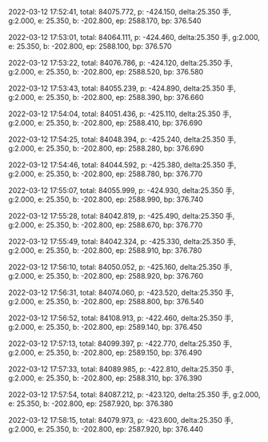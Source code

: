 2022-03-12 17:52:41, total: 84075.772, p: -424.150, delta:25.350 手, g:2.000, e: 25.350, b: -202.800, ep: 2588.170, bp: 376.540

2022-03-12 17:53:01, total: 84064.111, p: -424.460, delta:25.350 手, g:2.000, e: 25.350, b: -202.800, ep: 2588.100, bp: 376.570

2022-03-12 17:53:22, total: 84076.786, p: -424.120, delta:25.350 手, g:2.000, e: 25.350, b: -202.800, ep: 2588.520, bp: 376.580

2022-03-12 17:53:43, total: 84055.239, p: -424.890, delta:25.350 手, g:2.000, e: 25.350, b: -202.800, ep: 2588.390, bp: 376.660

2022-03-12 17:54:04, total: 84051.436, p: -425.110, delta:25.350 手, g:2.000, e: 25.350, b: -202.800, ep: 2588.410, bp: 376.690

2022-03-12 17:54:25, total: 84048.394, p: -425.240, delta:25.350 手, g:2.000, e: 25.350, b: -202.800, ep: 2588.280, bp: 376.690

2022-03-12 17:54:46, total: 84044.592, p: -425.380, delta:25.350 手, g:2.000, e: 25.350, b: -202.800, ep: 2588.780, bp: 376.770

2022-03-12 17:55:07, total: 84055.999, p: -424.930, delta:25.350 手, g:2.000, e: 25.350, b: -202.800, ep: 2588.990, bp: 376.740

2022-03-12 17:55:28, total: 84042.819, p: -425.490, delta:25.350 手, g:2.000, e: 25.350, b: -202.800, ep: 2588.670, bp: 376.770

2022-03-12 17:55:49, total: 84042.324, p: -425.330, delta:25.350 手, g:2.000, e: 25.350, b: -202.800, ep: 2588.910, bp: 376.780

2022-03-12 17:56:10, total: 84050.052, p: -425.160, delta:25.350 手, g:2.000, e: 25.350, b: -202.800, ep: 2588.920, bp: 376.760

2022-03-12 17:56:31, total: 84074.060, p: -423.520, delta:25.350 手, g:2.000, e: 25.350, b: -202.800, ep: 2588.800, bp: 376.540

2022-03-12 17:56:52, total: 84108.913, p: -422.460, delta:25.350 手, g:2.000, e: 25.350, b: -202.800, ep: 2589.140, bp: 376.450

2022-03-12 17:57:13, total: 84099.397, p: -422.770, delta:25.350 手, g:2.000, e: 25.350, b: -202.800, ep: 2589.150, bp: 376.490

2022-03-12 17:57:33, total: 84089.985, p: -422.810, delta:25.350 手, g:2.000, e: 25.350, b: -202.800, ep: 2588.310, bp: 376.390

2022-03-12 17:57:54, total: 84087.212, p: -423.120, delta:25.350 手, g:2.000, e: 25.350, b: -202.800, ep: 2587.920, bp: 376.380

2022-03-12 17:58:15, total: 84079.973, p: -423.600, delta:25.350 手, g:2.000, e: 25.350, b: -202.800, ep: 2587.920, bp: 376.440